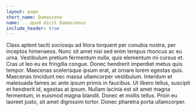 ```yaml
---
layout: page
short_name: Damascene
name: ...quod dicit Damascenus
include_header: true
---
```


Class aptent taciti sociosqu ad litora torquent per conubia nostra, per inceptos himenaeos. Nunc sit amet nisi sed enim tempus rhoncus ac eu urna. Vestibulum pretium fermentum nulla, quis elementum mi cursus et. Cras ut leo eu ex fringilla congue. Donec hendrerit imperdiet metus quis tempor. Maecenas scelerisque ipsum erat, at ornare lorem egestas quis. Maecenas tincidunt nec massa ullamcorper vestibulum. Interdum et malesuada fames ac ante ipsum primis in faucibus. Ut libero tellus, suscipit et hendrerit id, egestas at ipsum. Nullam lacinia est sit amet magna fermentum, in euismod magna blandit. Donec et mollis tellus. Proin eu laoreet justo, sit amet dignissim tortor. Donec pharetra porta ullamcorper.
